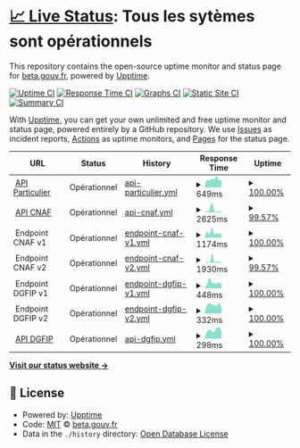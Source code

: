 # [📈 Live Status](https://status.particulier.api.gouv.fr): <!--live status--> **Tous les sytèmes sont opérationnels**

This repository contains the open-source uptime monitor and status page for [beta.gouv.fr](https://beta.gouv.fr), powered by [Upptime](https://github.com/upptime/upptime).

[![Uptime CI](https://github.com/betagouv/api-particulier-status/workflows/Uptime%20CI/badge.svg)](https://github.com/upptime/upptime/actions?query=workflow%3A%22Uptime+CI%22)
[![Response Time CI](https://github.com/betagouv/api-particulier-status/workflows/Response%20Time%20CI/badge.svg)](https://github.com/upptime/upptime/actions?query=workflow%3A%22Response+Time+CI%22)
[![Graphs CI](https://github.com/betagouv/api-particulier-status/workflows/Graphs%20CI/badge.svg)](https://github.com/upptime/upptime/actions?query=workflow%3A%22Graphs+CI%22)
[![Static Site CI](https://github.com/betagouv/api-particulier-status/workflows/Static%20Site%20CI/badge.svg)](https://github.com/upptime/upptime/actions?query=workflow%3A%22Static+Site+CI%22)
[![Summary CI](https://github.com/betagouv/api-particulier-status/workflows/Summary%20CI/badge.svg)](https://github.com/upptime/upptime/actions?query=workflow%3A%22Summary+CI%22)

With [Upptime](https://upptime.js.org), you can get your own unlimited and free uptime monitor and status page, powered entirely by a GitHub repository. We use [Issues](https://github.com/betagouv/api-particulier-status/issues) as incident reports, [Actions](https://github.com/betagouv/api-particulier-status/actions) as uptime monitors, and [Pages](https://status.particulier.api.gouv.fr) for the status page.

<!--start: status pages-->
<!-- This summary is generated by Upptime (https://github.com/upptime/upptime) -->
<!-- Do not edit this manually, your changes will be overwritten -->
<!-- prettier-ignore -->
| URL | Status | History | Response Time | Uptime |
| --- | ------ | ------- | ------------- | ------ |
| <img alt="" src="https://api.gouv.fr/favicon.ico" height="13"> [API Particulier](https://particulier.api.gouv.fr/api/ping) | Opérationnel | [api-particulier.yml](https://github.com/betagouv/api-particulier-status/commits/HEAD/history/api-particulier.yml) | <details><summary><img alt="Response time graph" src="./graphs/api-particulier/response-time-week.png" height="20"> 649ms</summary><br><a href="https://status.particulier.api.gouv.fr/history/api-particulier"><img alt="Response time 702" src="https://img.shields.io/endpoint?url=https%3A%2F%2Fraw.githubusercontent.com%2Fbetagouv%2Fapi-particulier-status%2FHEAD%2Fapi%2Fapi-particulier%2Fresponse-time.json"></a><br><a href="https://status.particulier.api.gouv.fr/history/api-particulier"><img alt="24-hour response time 589" src="https://img.shields.io/endpoint?url=https%3A%2F%2Fraw.githubusercontent.com%2Fbetagouv%2Fapi-particulier-status%2FHEAD%2Fapi%2Fapi-particulier%2Fresponse-time-day.json"></a><br><a href="https://status.particulier.api.gouv.fr/history/api-particulier"><img alt="7-day response time 649" src="https://img.shields.io/endpoint?url=https%3A%2F%2Fraw.githubusercontent.com%2Fbetagouv%2Fapi-particulier-status%2FHEAD%2Fapi%2Fapi-particulier%2Fresponse-time-week.json"></a><br><a href="https://status.particulier.api.gouv.fr/history/api-particulier"><img alt="30-day response time 700" src="https://img.shields.io/endpoint?url=https%3A%2F%2Fraw.githubusercontent.com%2Fbetagouv%2Fapi-particulier-status%2FHEAD%2Fapi%2Fapi-particulier%2Fresponse-time-month.json"></a><br><a href="https://status.particulier.api.gouv.fr/history/api-particulier"><img alt="1-year response time 702" src="https://img.shields.io/endpoint?url=https%3A%2F%2Fraw.githubusercontent.com%2Fbetagouv%2Fapi-particulier-status%2FHEAD%2Fapi%2Fapi-particulier%2Fresponse-time-year.json"></a></details> | <details><summary><a href="https://status.particulier.api.gouv.fr/history/api-particulier">100.00%</a></summary><a href="https://status.particulier.api.gouv.fr/history/api-particulier"><img alt="All-time uptime 100.00%" src="https://img.shields.io/endpoint?url=https%3A%2F%2Fraw.githubusercontent.com%2Fbetagouv%2Fapi-particulier-status%2FHEAD%2Fapi%2Fapi-particulier%2Fuptime.json"></a><br><a href="https://status.particulier.api.gouv.fr/history/api-particulier"><img alt="24-hour uptime 100.00%" src="https://img.shields.io/endpoint?url=https%3A%2F%2Fraw.githubusercontent.com%2Fbetagouv%2Fapi-particulier-status%2FHEAD%2Fapi%2Fapi-particulier%2Fuptime-day.json"></a><br><a href="https://status.particulier.api.gouv.fr/history/api-particulier"><img alt="7-day uptime 100.00%" src="https://img.shields.io/endpoint?url=https%3A%2F%2Fraw.githubusercontent.com%2Fbetagouv%2Fapi-particulier-status%2FHEAD%2Fapi%2Fapi-particulier%2Fuptime-week.json"></a><br><a href="https://status.particulier.api.gouv.fr/history/api-particulier"><img alt="30-day uptime 100.00%" src="https://img.shields.io/endpoint?url=https%3A%2F%2Fraw.githubusercontent.com%2Fbetagouv%2Fapi-particulier-status%2FHEAD%2Fapi%2Fapi-particulier%2Fuptime-month.json"></a><br><a href="https://status.particulier.api.gouv.fr/history/api-particulier"><img alt="1-year uptime 100.00%" src="https://img.shields.io/endpoint?url=https%3A%2F%2Fraw.githubusercontent.com%2Fbetagouv%2Fapi-particulier-status%2FHEAD%2Fapi%2Fapi-particulier%2Fuptime-year.json"></a></details>
| <img alt="" src="https://www.caf.fr/sites/all/themes/caf_v2/favicon.ico" height="13"> [API CNAF](https://particulier.api.gouv.fr/api/caf/ping) | Opérationnel | [api-cnaf.yml](https://github.com/betagouv/api-particulier-status/commits/HEAD/history/api-cnaf.yml) | <details><summary><img alt="Response time graph" src="./graphs/api-cnaf/response-time-week.png" height="20"> 2625ms</summary><br><a href="https://status.particulier.api.gouv.fr/history/api-cnaf"><img alt="Response time 4390" src="https://img.shields.io/endpoint?url=https%3A%2F%2Fraw.githubusercontent.com%2Fbetagouv%2Fapi-particulier-status%2FHEAD%2Fapi%2Fapi-cnaf%2Fresponse-time.json"></a><br><a href="https://status.particulier.api.gouv.fr/history/api-cnaf"><img alt="24-hour response time 1126" src="https://img.shields.io/endpoint?url=https%3A%2F%2Fraw.githubusercontent.com%2Fbetagouv%2Fapi-particulier-status%2FHEAD%2Fapi%2Fapi-cnaf%2Fresponse-time-day.json"></a><br><a href="https://status.particulier.api.gouv.fr/history/api-cnaf"><img alt="7-day response time 2625" src="https://img.shields.io/endpoint?url=https%3A%2F%2Fraw.githubusercontent.com%2Fbetagouv%2Fapi-particulier-status%2FHEAD%2Fapi%2Fapi-cnaf%2Fresponse-time-week.json"></a><br><a href="https://status.particulier.api.gouv.fr/history/api-cnaf"><img alt="30-day response time 1983" src="https://img.shields.io/endpoint?url=https%3A%2F%2Fraw.githubusercontent.com%2Fbetagouv%2Fapi-particulier-status%2FHEAD%2Fapi%2Fapi-cnaf%2Fresponse-time-month.json"></a><br><a href="https://status.particulier.api.gouv.fr/history/api-cnaf"><img alt="1-year response time 4390" src="https://img.shields.io/endpoint?url=https%3A%2F%2Fraw.githubusercontent.com%2Fbetagouv%2Fapi-particulier-status%2FHEAD%2Fapi%2Fapi-cnaf%2Fresponse-time-year.json"></a></details> | <details><summary><a href="https://status.particulier.api.gouv.fr/history/api-cnaf">99.57%</a></summary><a href="https://status.particulier.api.gouv.fr/history/api-cnaf"><img alt="All-time uptime 98.97%" src="https://img.shields.io/endpoint?url=https%3A%2F%2Fraw.githubusercontent.com%2Fbetagouv%2Fapi-particulier-status%2FHEAD%2Fapi%2Fapi-cnaf%2Fuptime.json"></a><br><a href="https://status.particulier.api.gouv.fr/history/api-cnaf"><img alt="24-hour uptime 100.00%" src="https://img.shields.io/endpoint?url=https%3A%2F%2Fraw.githubusercontent.com%2Fbetagouv%2Fapi-particulier-status%2FHEAD%2Fapi%2Fapi-cnaf%2Fuptime-day.json"></a><br><a href="https://status.particulier.api.gouv.fr/history/api-cnaf"><img alt="7-day uptime 99.57%" src="https://img.shields.io/endpoint?url=https%3A%2F%2Fraw.githubusercontent.com%2Fbetagouv%2Fapi-particulier-status%2FHEAD%2Fapi%2Fapi-cnaf%2Fuptime-week.json"></a><br><a href="https://status.particulier.api.gouv.fr/history/api-cnaf"><img alt="30-day uptime 99.40%" src="https://img.shields.io/endpoint?url=https%3A%2F%2Fraw.githubusercontent.com%2Fbetagouv%2Fapi-particulier-status%2FHEAD%2Fapi%2Fapi-cnaf%2Fuptime-month.json"></a><br><a href="https://status.particulier.api.gouv.fr/history/api-cnaf"><img alt="1-year uptime 98.97%" src="https://img.shields.io/endpoint?url=https%3A%2F%2Fraw.githubusercontent.com%2Fbetagouv%2Fapi-particulier-status%2FHEAD%2Fapi%2Fapi-cnaf%2Fuptime-year.json"></a></details>
| <img alt="" src="https://www.caf.fr/sites/all/themes/caf_v2/favicon.ico" height="13"> Endpoint CNAF v1 | Opérationnel | [endpoint-cnaf-v1.yml](https://github.com/betagouv/api-particulier-status/commits/HEAD/history/endpoint-cnaf-v1.yml) | <details><summary><img alt="Response time graph" src="./graphs/endpoint-cnaf-v1/response-time-week.png" height="20"> 1174ms</summary><br><a href="https://status.particulier.api.gouv.fr/history/endpoint-cnaf-v1"><img alt="Response time 3704" src="https://img.shields.io/endpoint?url=https%3A%2F%2Fraw.githubusercontent.com%2Fbetagouv%2Fapi-particulier-status%2FHEAD%2Fapi%2Fendpoint-cnaf-v1%2Fresponse-time.json"></a><br><a href="https://status.particulier.api.gouv.fr/history/endpoint-cnaf-v1"><img alt="24-hour response time 777" src="https://img.shields.io/endpoint?url=https%3A%2F%2Fraw.githubusercontent.com%2Fbetagouv%2Fapi-particulier-status%2FHEAD%2Fapi%2Fendpoint-cnaf-v1%2Fresponse-time-day.json"></a><br><a href="https://status.particulier.api.gouv.fr/history/endpoint-cnaf-v1"><img alt="7-day response time 1174" src="https://img.shields.io/endpoint?url=https%3A%2F%2Fraw.githubusercontent.com%2Fbetagouv%2Fapi-particulier-status%2FHEAD%2Fapi%2Fendpoint-cnaf-v1%2Fresponse-time-week.json"></a><br><a href="https://status.particulier.api.gouv.fr/history/endpoint-cnaf-v1"><img alt="30-day response time 1976" src="https://img.shields.io/endpoint?url=https%3A%2F%2Fraw.githubusercontent.com%2Fbetagouv%2Fapi-particulier-status%2FHEAD%2Fapi%2Fendpoint-cnaf-v1%2Fresponse-time-month.json"></a><br><a href="https://status.particulier.api.gouv.fr/history/endpoint-cnaf-v1"><img alt="1-year response time 3704" src="https://img.shields.io/endpoint?url=https%3A%2F%2Fraw.githubusercontent.com%2Fbetagouv%2Fapi-particulier-status%2FHEAD%2Fapi%2Fendpoint-cnaf-v1%2Fresponse-time-year.json"></a></details> | <details><summary><a href="https://status.particulier.api.gouv.fr/history/endpoint-cnaf-v1">100.00%</a></summary><a href="https://status.particulier.api.gouv.fr/history/endpoint-cnaf-v1"><img alt="All-time uptime 98.59%" src="https://img.shields.io/endpoint?url=https%3A%2F%2Fraw.githubusercontent.com%2Fbetagouv%2Fapi-particulier-status%2FHEAD%2Fapi%2Fendpoint-cnaf-v1%2Fuptime.json"></a><br><a href="https://status.particulier.api.gouv.fr/history/endpoint-cnaf-v1"><img alt="24-hour uptime 100.00%" src="https://img.shields.io/endpoint?url=https%3A%2F%2Fraw.githubusercontent.com%2Fbetagouv%2Fapi-particulier-status%2FHEAD%2Fapi%2Fendpoint-cnaf-v1%2Fuptime-day.json"></a><br><a href="https://status.particulier.api.gouv.fr/history/endpoint-cnaf-v1"><img alt="7-day uptime 100.00%" src="https://img.shields.io/endpoint?url=https%3A%2F%2Fraw.githubusercontent.com%2Fbetagouv%2Fapi-particulier-status%2FHEAD%2Fapi%2Fendpoint-cnaf-v1%2Fuptime-week.json"></a><br><a href="https://status.particulier.api.gouv.fr/history/endpoint-cnaf-v1"><img alt="30-day uptime 99.47%" src="https://img.shields.io/endpoint?url=https%3A%2F%2Fraw.githubusercontent.com%2Fbetagouv%2Fapi-particulier-status%2FHEAD%2Fapi%2Fendpoint-cnaf-v1%2Fuptime-month.json"></a><br><a href="https://status.particulier.api.gouv.fr/history/endpoint-cnaf-v1"><img alt="1-year uptime 98.59%" src="https://img.shields.io/endpoint?url=https%3A%2F%2Fraw.githubusercontent.com%2Fbetagouv%2Fapi-particulier-status%2FHEAD%2Fapi%2Fendpoint-cnaf-v1%2Fuptime-year.json"></a></details>
| <img alt="" src="https://www.caf.fr/sites/all/themes/caf_v2/favicon.ico" height="13"> Endpoint CNAF v2 | Opérationnel | [endpoint-cnaf-v2.yml](https://github.com/betagouv/api-particulier-status/commits/HEAD/history/endpoint-cnaf-v2.yml) | <details><summary><img alt="Response time graph" src="./graphs/endpoint-cnaf-v2/response-time-week.png" height="20"> 1930ms</summary><br><a href="https://status.particulier.api.gouv.fr/history/endpoint-cnaf-v2"><img alt="Response time 2946" src="https://img.shields.io/endpoint?url=https%3A%2F%2Fraw.githubusercontent.com%2Fbetagouv%2Fapi-particulier-status%2FHEAD%2Fapi%2Fendpoint-cnaf-v2%2Fresponse-time.json"></a><br><a href="https://status.particulier.api.gouv.fr/history/endpoint-cnaf-v2"><img alt="24-hour response time 785" src="https://img.shields.io/endpoint?url=https%3A%2F%2Fraw.githubusercontent.com%2Fbetagouv%2Fapi-particulier-status%2FHEAD%2Fapi%2Fendpoint-cnaf-v2%2Fresponse-time-day.json"></a><br><a href="https://status.particulier.api.gouv.fr/history/endpoint-cnaf-v2"><img alt="7-day response time 1930" src="https://img.shields.io/endpoint?url=https%3A%2F%2Fraw.githubusercontent.com%2Fbetagouv%2Fapi-particulier-status%2FHEAD%2Fapi%2Fendpoint-cnaf-v2%2Fresponse-time-week.json"></a><br><a href="https://status.particulier.api.gouv.fr/history/endpoint-cnaf-v2"><img alt="30-day response time 1450" src="https://img.shields.io/endpoint?url=https%3A%2F%2Fraw.githubusercontent.com%2Fbetagouv%2Fapi-particulier-status%2FHEAD%2Fapi%2Fendpoint-cnaf-v2%2Fresponse-time-month.json"></a><br><a href="https://status.particulier.api.gouv.fr/history/endpoint-cnaf-v2"><img alt="1-year response time 2946" src="https://img.shields.io/endpoint?url=https%3A%2F%2Fraw.githubusercontent.com%2Fbetagouv%2Fapi-particulier-status%2FHEAD%2Fapi%2Fendpoint-cnaf-v2%2Fresponse-time-year.json"></a></details> | <details><summary><a href="https://status.particulier.api.gouv.fr/history/endpoint-cnaf-v2">99.57%</a></summary><a href="https://status.particulier.api.gouv.fr/history/endpoint-cnaf-v2"><img alt="All-time uptime 98.59%" src="https://img.shields.io/endpoint?url=https%3A%2F%2Fraw.githubusercontent.com%2Fbetagouv%2Fapi-particulier-status%2FHEAD%2Fapi%2Fendpoint-cnaf-v2%2Fuptime.json"></a><br><a href="https://status.particulier.api.gouv.fr/history/endpoint-cnaf-v2"><img alt="24-hour uptime 100.00%" src="https://img.shields.io/endpoint?url=https%3A%2F%2Fraw.githubusercontent.com%2Fbetagouv%2Fapi-particulier-status%2FHEAD%2Fapi%2Fendpoint-cnaf-v2%2Fuptime-day.json"></a><br><a href="https://status.particulier.api.gouv.fr/history/endpoint-cnaf-v2"><img alt="7-day uptime 99.57%" src="https://img.shields.io/endpoint?url=https%3A%2F%2Fraw.githubusercontent.com%2Fbetagouv%2Fapi-particulier-status%2FHEAD%2Fapi%2Fendpoint-cnaf-v2%2Fuptime-week.json"></a><br><a href="https://status.particulier.api.gouv.fr/history/endpoint-cnaf-v2"><img alt="30-day uptime 99.44%" src="https://img.shields.io/endpoint?url=https%3A%2F%2Fraw.githubusercontent.com%2Fbetagouv%2Fapi-particulier-status%2FHEAD%2Fapi%2Fendpoint-cnaf-v2%2Fuptime-month.json"></a><br><a href="https://status.particulier.api.gouv.fr/history/endpoint-cnaf-v2"><img alt="1-year uptime 98.59%" src="https://img.shields.io/endpoint?url=https%3A%2F%2Fraw.githubusercontent.com%2Fbetagouv%2Fapi-particulier-status%2FHEAD%2Fapi%2Fendpoint-cnaf-v2%2Fuptime-year.json"></a></details>
| <img alt="" src="https://portail.dgfip.finances.gouv.fr/favicon.ico" height="13"> Endpoint DGFIP v1 | Opérationnel | [endpoint-dgfip-v1.yml](https://github.com/betagouv/api-particulier-status/commits/HEAD/history/endpoint-dgfip-v1.yml) | <details><summary><img alt="Response time graph" src="./graphs/endpoint-dgfip-v1/response-time-week.png" height="20"> 448ms</summary><br><a href="https://status.particulier.api.gouv.fr/history/endpoint-dgfip-v1"><img alt="Response time 469" src="https://img.shields.io/endpoint?url=https%3A%2F%2Fraw.githubusercontent.com%2Fbetagouv%2Fapi-particulier-status%2FHEAD%2Fapi%2Fendpoint-dgfip-v1%2Fresponse-time.json"></a><br><a href="https://status.particulier.api.gouv.fr/history/endpoint-dgfip-v1"><img alt="24-hour response time 276" src="https://img.shields.io/endpoint?url=https%3A%2F%2Fraw.githubusercontent.com%2Fbetagouv%2Fapi-particulier-status%2FHEAD%2Fapi%2Fendpoint-dgfip-v1%2Fresponse-time-day.json"></a><br><a href="https://status.particulier.api.gouv.fr/history/endpoint-dgfip-v1"><img alt="7-day response time 448" src="https://img.shields.io/endpoint?url=https%3A%2F%2Fraw.githubusercontent.com%2Fbetagouv%2Fapi-particulier-status%2FHEAD%2Fapi%2Fendpoint-dgfip-v1%2Fresponse-time-week.json"></a><br><a href="https://status.particulier.api.gouv.fr/history/endpoint-dgfip-v1"><img alt="30-day response time 455" src="https://img.shields.io/endpoint?url=https%3A%2F%2Fraw.githubusercontent.com%2Fbetagouv%2Fapi-particulier-status%2FHEAD%2Fapi%2Fendpoint-dgfip-v1%2Fresponse-time-month.json"></a><br><a href="https://status.particulier.api.gouv.fr/history/endpoint-dgfip-v1"><img alt="1-year response time 469" src="https://img.shields.io/endpoint?url=https%3A%2F%2Fraw.githubusercontent.com%2Fbetagouv%2Fapi-particulier-status%2FHEAD%2Fapi%2Fendpoint-dgfip-v1%2Fresponse-time-year.json"></a></details> | <details><summary><a href="https://status.particulier.api.gouv.fr/history/endpoint-dgfip-v1">100.00%</a></summary><a href="https://status.particulier.api.gouv.fr/history/endpoint-dgfip-v1"><img alt="All-time uptime 99.33%" src="https://img.shields.io/endpoint?url=https%3A%2F%2Fraw.githubusercontent.com%2Fbetagouv%2Fapi-particulier-status%2FHEAD%2Fapi%2Fendpoint-dgfip-v1%2Fuptime.json"></a><br><a href="https://status.particulier.api.gouv.fr/history/endpoint-dgfip-v1"><img alt="24-hour uptime 100.00%" src="https://img.shields.io/endpoint?url=https%3A%2F%2Fraw.githubusercontent.com%2Fbetagouv%2Fapi-particulier-status%2FHEAD%2Fapi%2Fendpoint-dgfip-v1%2Fuptime-day.json"></a><br><a href="https://status.particulier.api.gouv.fr/history/endpoint-dgfip-v1"><img alt="7-day uptime 100.00%" src="https://img.shields.io/endpoint?url=https%3A%2F%2Fraw.githubusercontent.com%2Fbetagouv%2Fapi-particulier-status%2FHEAD%2Fapi%2Fendpoint-dgfip-v1%2Fuptime-week.json"></a><br><a href="https://status.particulier.api.gouv.fr/history/endpoint-dgfip-v1"><img alt="30-day uptime 100.00%" src="https://img.shields.io/endpoint?url=https%3A%2F%2Fraw.githubusercontent.com%2Fbetagouv%2Fapi-particulier-status%2FHEAD%2Fapi%2Fendpoint-dgfip-v1%2Fuptime-month.json"></a><br><a href="https://status.particulier.api.gouv.fr/history/endpoint-dgfip-v1"><img alt="1-year uptime 99.33%" src="https://img.shields.io/endpoint?url=https%3A%2F%2Fraw.githubusercontent.com%2Fbetagouv%2Fapi-particulier-status%2FHEAD%2Fapi%2Fendpoint-dgfip-v1%2Fuptime-year.json"></a></details>
| <img alt="" src="https://portail.dgfip.finances.gouv.fr/favicon.ico" height="13"> Endpoint DGFIP v2 | Opérationnel | [endpoint-dgfip-v2.yml](https://github.com/betagouv/api-particulier-status/commits/HEAD/history/endpoint-dgfip-v2.yml) | <details><summary><img alt="Response time graph" src="./graphs/endpoint-dgfip-v2/response-time-week.png" height="20"> 332ms</summary><br><a href="https://status.particulier.api.gouv.fr/history/endpoint-dgfip-v2"><img alt="Response time 377" src="https://img.shields.io/endpoint?url=https%3A%2F%2Fraw.githubusercontent.com%2Fbetagouv%2Fapi-particulier-status%2FHEAD%2Fapi%2Fendpoint-dgfip-v2%2Fresponse-time.json"></a><br><a href="https://status.particulier.api.gouv.fr/history/endpoint-dgfip-v2"><img alt="24-hour response time 252" src="https://img.shields.io/endpoint?url=https%3A%2F%2Fraw.githubusercontent.com%2Fbetagouv%2Fapi-particulier-status%2FHEAD%2Fapi%2Fendpoint-dgfip-v2%2Fresponse-time-day.json"></a><br><a href="https://status.particulier.api.gouv.fr/history/endpoint-dgfip-v2"><img alt="7-day response time 332" src="https://img.shields.io/endpoint?url=https%3A%2F%2Fraw.githubusercontent.com%2Fbetagouv%2Fapi-particulier-status%2FHEAD%2Fapi%2Fendpoint-dgfip-v2%2Fresponse-time-week.json"></a><br><a href="https://status.particulier.api.gouv.fr/history/endpoint-dgfip-v2"><img alt="30-day response time 409" src="https://img.shields.io/endpoint?url=https%3A%2F%2Fraw.githubusercontent.com%2Fbetagouv%2Fapi-particulier-status%2FHEAD%2Fapi%2Fendpoint-dgfip-v2%2Fresponse-time-month.json"></a><br><a href="https://status.particulier.api.gouv.fr/history/endpoint-dgfip-v2"><img alt="1-year response time 377" src="https://img.shields.io/endpoint?url=https%3A%2F%2Fraw.githubusercontent.com%2Fbetagouv%2Fapi-particulier-status%2FHEAD%2Fapi%2Fendpoint-dgfip-v2%2Fresponse-time-year.json"></a></details> | <details><summary><a href="https://status.particulier.api.gouv.fr/history/endpoint-dgfip-v2">100.00%</a></summary><a href="https://status.particulier.api.gouv.fr/history/endpoint-dgfip-v2"><img alt="All-time uptime 99.36%" src="https://img.shields.io/endpoint?url=https%3A%2F%2Fraw.githubusercontent.com%2Fbetagouv%2Fapi-particulier-status%2FHEAD%2Fapi%2Fendpoint-dgfip-v2%2Fuptime.json"></a><br><a href="https://status.particulier.api.gouv.fr/history/endpoint-dgfip-v2"><img alt="24-hour uptime 100.00%" src="https://img.shields.io/endpoint?url=https%3A%2F%2Fraw.githubusercontent.com%2Fbetagouv%2Fapi-particulier-status%2FHEAD%2Fapi%2Fendpoint-dgfip-v2%2Fuptime-day.json"></a><br><a href="https://status.particulier.api.gouv.fr/history/endpoint-dgfip-v2"><img alt="7-day uptime 100.00%" src="https://img.shields.io/endpoint?url=https%3A%2F%2Fraw.githubusercontent.com%2Fbetagouv%2Fapi-particulier-status%2FHEAD%2Fapi%2Fendpoint-dgfip-v2%2Fuptime-week.json"></a><br><a href="https://status.particulier.api.gouv.fr/history/endpoint-dgfip-v2"><img alt="30-day uptime 100.00%" src="https://img.shields.io/endpoint?url=https%3A%2F%2Fraw.githubusercontent.com%2Fbetagouv%2Fapi-particulier-status%2FHEAD%2Fapi%2Fendpoint-dgfip-v2%2Fuptime-month.json"></a><br><a href="https://status.particulier.api.gouv.fr/history/endpoint-dgfip-v2"><img alt="1-year uptime 99.36%" src="https://img.shields.io/endpoint?url=https%3A%2F%2Fraw.githubusercontent.com%2Fbetagouv%2Fapi-particulier-status%2FHEAD%2Fapi%2Fendpoint-dgfip-v2%2Fuptime-year.json"></a></details>
| <img alt="" src="https://portail.dgfip.finances.gouv.fr/favicon.ico" height="13"> [API DGFIP](https://particulier.api.gouv.fr/api/impots/ping) | Opérationnel | [api-dgfip.yml](https://github.com/betagouv/api-particulier-status/commits/HEAD/history/api-dgfip.yml) | <details><summary><img alt="Response time graph" src="./graphs/api-dgfip/response-time-week.png" height="20"> 298ms</summary><br><a href="https://status.particulier.api.gouv.fr/history/api-dgfip"><img alt="Response time 442" src="https://img.shields.io/endpoint?url=https%3A%2F%2Fraw.githubusercontent.com%2Fbetagouv%2Fapi-particulier-status%2FHEAD%2Fapi%2Fapi-dgfip%2Fresponse-time.json"></a><br><a href="https://status.particulier.api.gouv.fr/history/api-dgfip"><img alt="24-hour response time 250" src="https://img.shields.io/endpoint?url=https%3A%2F%2Fraw.githubusercontent.com%2Fbetagouv%2Fapi-particulier-status%2FHEAD%2Fapi%2Fapi-dgfip%2Fresponse-time-day.json"></a><br><a href="https://status.particulier.api.gouv.fr/history/api-dgfip"><img alt="7-day response time 298" src="https://img.shields.io/endpoint?url=https%3A%2F%2Fraw.githubusercontent.com%2Fbetagouv%2Fapi-particulier-status%2FHEAD%2Fapi%2Fapi-dgfip%2Fresponse-time-week.json"></a><br><a href="https://status.particulier.api.gouv.fr/history/api-dgfip"><img alt="30-day response time 403" src="https://img.shields.io/endpoint?url=https%3A%2F%2Fraw.githubusercontent.com%2Fbetagouv%2Fapi-particulier-status%2FHEAD%2Fapi%2Fapi-dgfip%2Fresponse-time-month.json"></a><br><a href="https://status.particulier.api.gouv.fr/history/api-dgfip"><img alt="1-year response time 442" src="https://img.shields.io/endpoint?url=https%3A%2F%2Fraw.githubusercontent.com%2Fbetagouv%2Fapi-particulier-status%2FHEAD%2Fapi%2Fapi-dgfip%2Fresponse-time-year.json"></a></details> | <details><summary><a href="https://status.particulier.api.gouv.fr/history/api-dgfip">100.00%</a></summary><a href="https://status.particulier.api.gouv.fr/history/api-dgfip"><img alt="All-time uptime 95.94%" src="https://img.shields.io/endpoint?url=https%3A%2F%2Fraw.githubusercontent.com%2Fbetagouv%2Fapi-particulier-status%2FHEAD%2Fapi%2Fapi-dgfip%2Fuptime.json"></a><br><a href="https://status.particulier.api.gouv.fr/history/api-dgfip"><img alt="24-hour uptime 100.00%" src="https://img.shields.io/endpoint?url=https%3A%2F%2Fraw.githubusercontent.com%2Fbetagouv%2Fapi-particulier-status%2FHEAD%2Fapi%2Fapi-dgfip%2Fuptime-day.json"></a><br><a href="https://status.particulier.api.gouv.fr/history/api-dgfip"><img alt="7-day uptime 100.00%" src="https://img.shields.io/endpoint?url=https%3A%2F%2Fraw.githubusercontent.com%2Fbetagouv%2Fapi-particulier-status%2FHEAD%2Fapi%2Fapi-dgfip%2Fuptime-week.json"></a><br><a href="https://status.particulier.api.gouv.fr/history/api-dgfip"><img alt="30-day uptime 100.00%" src="https://img.shields.io/endpoint?url=https%3A%2F%2Fraw.githubusercontent.com%2Fbetagouv%2Fapi-particulier-status%2FHEAD%2Fapi%2Fapi-dgfip%2Fuptime-month.json"></a><br><a href="https://status.particulier.api.gouv.fr/history/api-dgfip"><img alt="1-year uptime 95.94%" src="https://img.shields.io/endpoint?url=https%3A%2F%2Fraw.githubusercontent.com%2Fbetagouv%2Fapi-particulier-status%2FHEAD%2Fapi%2Fapi-dgfip%2Fuptime-year.json"></a></details>

<!--end: status pages-->

[**Visit our status website →**](https://status.particulier.api.gouv.fr)

## 📄 License

- Powered by: [Upptime](https://github.com/upptime/upptime)
- Code: [MIT](./LICENSE) © [beta.gouv.fr](https://beta.gouv.fr)
- Data in the `./history` directory: [Open Database License](https://opendatacommons.org/licenses/odbl/1-0/)
